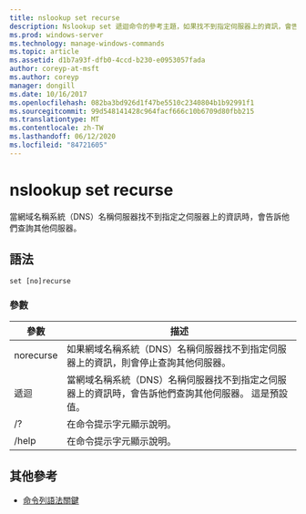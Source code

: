 ```yaml
---
title: nslookup set recurse
description: Nslookup set 遞迴命令的參考主題，如果找不到指定伺服器上的資訊，會告訴網域名稱系統（DNS）名稱伺服器查詢其他伺服器。
ms.prod: windows-server
ms.technology: manage-windows-commands
ms.topic: article
ms.assetid: d1b7a93f-dfb0-4ccd-b230-e0953057fada
author: coreyp-at-msft
ms.author: coreyp
manager: dongill
ms.date: 10/16/2017
ms.openlocfilehash: 082ba3bd926d1f47be5510c2340804b1b92991f1
ms.sourcegitcommit: 99d548141428c964facf666c10b6709d80fbb215
ms.translationtype: MT
ms.contentlocale: zh-TW
ms.lasthandoff: 06/12/2020
ms.locfileid: "84721605"
---
```

# <a name="nslookup-set-recurse"></a>nslookup set recurse

當網域名稱系統（DNS）名稱伺服器找不到指定之伺服器上的資訊時，會告訴他們查詢其他伺服器。

## <a name="syntax"></a>語法

```
set [no]recurse
```

### <a name="parameters"></a>參數

| 參數 | 描述 |
| ---------- | ---------- |
| norecurse | 如果網域名稱系統（DNS）名稱伺服器找不到指定伺服器上的資訊，則會停止查詢其他伺服器。 |
| 遞迴 | 當網域名稱系統（DNS）名稱伺服器找不到指定之伺服器上的資訊時，會告訴他們查詢其他伺服器。 這是預設值。 |
| /? | 在命令提示字元顯示說明。 |
| /help | 在命令提示字元顯示說明。 |

## <a name="additional-references"></a>其他參考

- [命令列語法關鍵](command-line-syntax-key.md)
